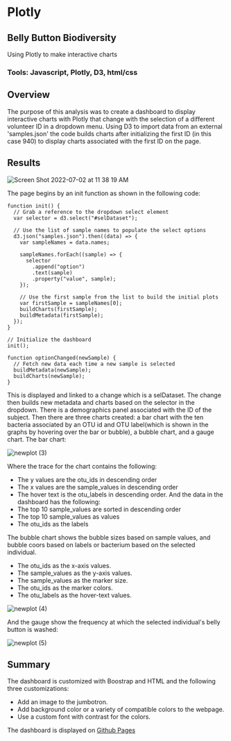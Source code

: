 # Plotly
## Belly Button Biodiversity
Using Plotly to make interactive charts

### Tools: Javascript, Plotly, D3, html/css

## Overview
The purpose of this analysis was to create a dashboard to display interactive charts with Plotly that change with the selection of a different volunteer ID in a dropdown menu. Using D3 to import data from an external 'samples.json' the code builds charts after initializing the first ID (in this case 940) to display charts associated with the first ID on the page.

## Results
![Screen Shot 2022-07-02 at 11 38 19 AM](https://user-images.githubusercontent.com/99676466/177010758-ecbb7394-2148-45bc-a190-ee28ebba1d38.png)

The page begins by an init function as shown in the following code:
~~~
function init() {
  // Grab a reference to the dropdown select element
  var selector = d3.select("#selDataset");

  // Use the list of sample names to populate the select options
  d3.json("samples.json").then((data) => {
    var sampleNames = data.names;

    sampleNames.forEach((sample) => {
      selector
        .append("option")
        .text(sample)
        .property("value", sample);
    });

    // Use the first sample from the list to build the initial plots
    var firstSample = sampleNames[0];
    buildCharts(firstSample);
    buildMetadata(firstSample);
  });
}

// Initialize the dashboard
init();

function optionChanged(newSample) {
  // Fetch new data each time a new sample is selected
  buildMetadata(newSample);
  buildCharts(newSample);
}
~~~
This is displayed and linked to a change which is a selDataset. The change then builds new metadata and charts based on the selector in the dropdown. There is a demographics panel associated with the ID of the subject. Then there are three charts created: a bar chart with the ten bacteria associated by an OTU id and OTU label(which is shown in the graphs by hovering over the bar or bubble), a bubble chart, and a gauge chart. The bar chart:

![newplot (3)](https://user-images.githubusercontent.com/99676466/177010911-650ea497-37c2-4ebb-ba0b-8232cd6aa3c1.png)

Where the trace for the chart contains the following:
* The y values are the otu_ids in descending order
* The x values are the sample_values in descending order
* The hover text is the otu_labels in descending order.
And the data in the dashboard has the following:
* The top 10 sample_values are sorted in descending order
* The top 10 sample_values as values
* The otu_ids as the labels

The bubble chart shows the bubble sizes based on sample values, and bubble coors based on labels or bacterium based on the selected individual. 
* The otu_ids as the x-axis values.
* The sample_values as the y-axis values.
* The sample_values as the marker size.
* The otu_ids as the marker colors.
* The otu_labels as the hover-text values.

![newplot (4)](https://user-images.githubusercontent.com/99676466/177011024-3919eef8-2772-4aee-afa1-859f2c22116e.png)

And the gauge show the frequency at which the selected individual's belly button is washed: 

![newplot (5)](https://user-images.githubusercontent.com/99676466/177011165-23b91bc1-1ebd-4487-abe1-2dc0c4ffa04c.png)

## Summary
The dashboard is customized with Boostrap and HTML and the following three customizations:
* Add an image to the jumbotron.
* Add background color or a variety of compatible colors to the webpage.
* Use a custom font with contrast for the colors.

The dashboard is displayed on [Github Pages](https://emaynard10.github.io/Plotly_bbBiodiversity/)

 

